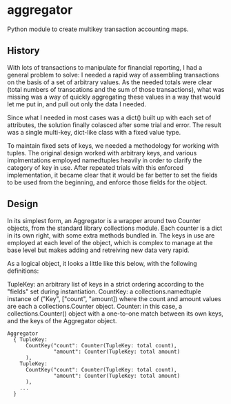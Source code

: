 # aggregator

Python module to create multikey transaction accounting maps.

## History

With lots of transactions to manipulate for financial reporting, I had a
general problem to solve: I needed a rapid way of assembling transactions on
the basis of a set of arbitrary values. As the needed totals were clear (total
numbers of transcations and the sum of those transactions), what was missing
was a way of quickly aggregating these values in a way that would let me put
in, and pull out only the data I needed.

Since what I needed in most cases was a dict() built up with each set of
attributes, the solution finally colasced after some trial and error. The
result was a single multi-key, dict-like class with a fixed value type.

To maintain fixed sets of keys, we needed a methodology for working with
tuples. The original design worked with arbitrary keys, and various
implmentations employed namedtuples heavily in order to clarify the category of
key in use. After repeated trials with this enforced implementation, it became
clear that it would be far better to set the fields to be used from the
beginning, and enforce those fields for the object.

## Design

In its simplest form, an Aggregator is a wrapper around two Counter objects,
from the standard library collections module. Each counter is a dict in its own
right, with some extra methods bundled in. The keys in use are employed at each
level of the object, which is complex to manage at the base level but makes
adding and retreiving new data very rapid.

As a logical object, it looks a little like this below, with the following
definitions:

  TupleKey: an arbitrary list of keys in a strict ordering according to the "fields" set during instantiation.
  CountKey: a collections.namedtuple instance of ("Key", ["count", "amount]) where the count and amount values are each a collections.Counter object.
  Counter: in this case, a collections.Counter() object with a one-to-one match between its own keys, and the keys of the Aggregator object.

    Aggregator
      { TupleKey:
          CountKey("count": Counter(TupleKey: total count),
                   "amount": Counter(TupleKey: total amount)
          ),
        TupleKey:
          CountKey("count": Counter(TupleKey: total count),
                   "amount": Counter(TupleKey: total amount)
          ),
        ...
      }


